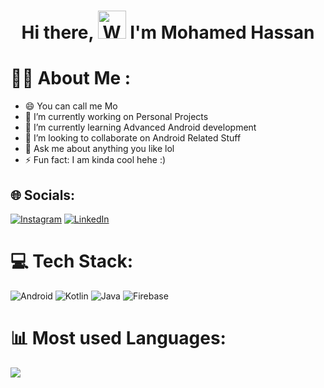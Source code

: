 <h1 align="center"> Hi there, <img src="https://raw.githubusercontent.com/nixin72/nixin72/master/wave.gif" 
         alt="Waving hand animated gif"
         height="45"
         width="45" /> I'm Mohamed Hassan</h1>
         
# 💫😎 About Me :
- 😄 You can call me Mo
- 🔭 I’m currently working on Personal Projects
- 🌱 I’m currently learning Advanced Android development
- 👯 I’m looking to collaborate on Android Related Stuff
- 💬 Ask me about anything you like lol
- ⚡ Fun fact: I am kinda cool hehe :)

## 🌐 Socials:
[![Instagram](https://img.shields.io/badge/Instagram-%23E4405F.svg?logo=Instagram&logoColor=white)](https://www.instagram.com/mohamet_amin/) [![LinkedIn](https://img.shields.io/badge/LinkedIn-%230077B5.svg?logo=linkedin&logoColor=white)](https://www.linkedin.com/in/mohamed-hassan-6baa67202/) 

# 💻 Tech Stack:
![Android](https://img.shields.io/badge/Android-%23067BE7.svg?style=for-the-badge&logo=Android)
![Kotlin](https://img.shields.io/badge/kotlin-%230095D5.svg?style=for-the-badge&logo=kotlin&logoColor=white) ![Java](https://img.shields.io/badge/java-%23ED8B00.svg?style=for-the-badge&logo=java&logoColor=white) ![Firebase](https://img.shields.io/badge/firebase-%23039BE5.svg?style=for-the-badge&logo=firebase)

# 📊 Most used Languages:

![](https://github-readme-stats.vercel.app/api/top-langs/?username=its-Moha&theme=radical&hide_border=false&include_all_commits=false&count_private=false&layout=compact)





